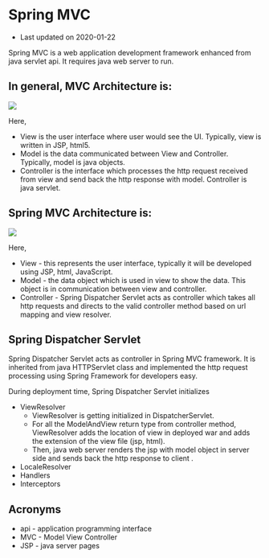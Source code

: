 # Spring MVC
* Last updated on 2020-01-22

Spring MVC is a web application development framework enhanced from java servlet api. It requires java web server to run. 

## In general, MVC Architecture is:

<img src="https://amvijay.github.io/images/general-mvc-architecture.jpg" style="max-width: 100%"/>

Here, 
* View is the user interface where user would see the UI. Typically, view is written in JSP, html5. 
* Model is the data communicated between View and Controller. Typically, model is java objects.
* Controller is the interface which processes the http request received from view and send back the http response with model. Controller is java servlet. 

## Spring MVC Architecture is: 

<img src="https://amvijay.github.io/images/spring-mvc-architecture.jpg" style="max-width: 100%"/>

Here, 
* View - this represents the user interface, typically it will be developed using JSP, html, JavaScript.
* Model - the data object which is used in view to show the data. This object is in communication between view and controller.
* Controller - Spring Dispatcher Servlet acts as controller which takes all http requests and directs to the valid controller method based on url mapping and view resolver.

## Spring Dispatcher Servlet
Spring Dispatcher Servlet acts as controller in Spring MVC framework. It is inherited from java HTTPServlet class and implemented the http request processing using Spring Framework for developers easy. 

During deployment time, Spring Dispatcher Servlet initializes 
* ViewResolver
	* ViewResolver is getting initialized in DispatcherServlet.
	* For all the ModelAndView return type from controller method, ViewResolver adds the location of view in deployed war and adds the extension of the view file (jsp, html).
	* Then, java web server renders the jsp with model object in server side and sends back the http response to client .
* LocaleResolver
* Handlers
* Interceptors

## Acronyms
* api - application programming interface
* MVC - Model View Controller
* JSP - java server pages